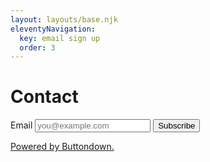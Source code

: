 ```yaml
---
layout: layouts/base.njk
eleventyNavigation:
  key: email sign up
  order: 3
---
```

# Contact

<form
  action="
    https://buttondown.email/api/emails/embed-subscribe/devansxyz
  "
  method="post"
  target="popupwindow"
  class="embeddable-buttondown-form"
>
  <label for="email">Email</label>
  <input
    type="email"
    name="email"
    placeholder="you@example.com"
  />
  <input type="hidden" value="1" name="embed" />
  <input type="submit" value="Subscribe" />
  <p>
    <a href="https://buttondown.email" target="_blank">
        Powered by Buttondown.
    </a>
  </p>
</form>
